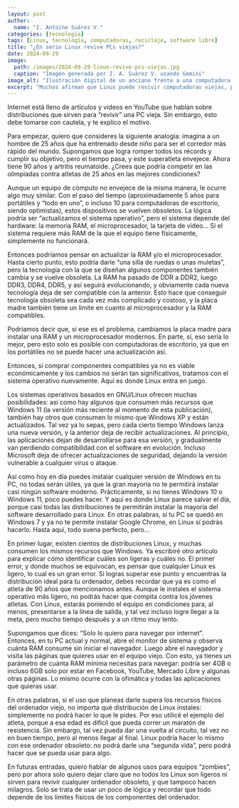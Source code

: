 ```yaml
---
layout: post
author:
  name: "I. Antoine Suárez V."
categories: [tecnología]
tags: [Linux, tecnología, computadoras, reciclaje, software libre]
title: "¿En serio Linux revive PCs viejas?"
date: 2024-09-29
image:
  path: /images/2024-09-29-linux-revive-pcs-viejas.jpg
  caption: "Imagen generada por I. A. Suárez V. usando Gemini"
image_alt: "Ilustración digital de un anciano frente a una computadora antigua con el logo de Linux"
excerpt: "Muchos afirman que Linux puede revivir computadoras viejas, pero ¿qué tan cierto es eso? Aquí lo analizamos desde una perspectiva realista."
---
```



Internet está lleno de artículos y videos en YouTube que hablan sobre distribuciones que sirven para “revivir” una PC vieja. Sin embargo, esto debe tomarse con cautela, y te explico el motivo.

Para empezar, quiero que consideres la siguiente analogía: imagina a un hombre de 25 años que ha entrenado desde niño para ser el corredor más rápido del mundo. Supongamos que logra romper todos los récords y cumplir su objetivo, pero el tiempo pasa, y este superatleta envejece. Ahora tiene 90 años y artritis reumatoide. ¿Crees que podría competir en las olimpiadas contra atletas de 25 años en las mejores condiciones?

Aunque un equipo de cómputo no envejece de la misma manera, le ocurre algo muy similar. Con el paso del tiempo (aproximadamente 5 años para portátiles y “todo en uno”, o incluso 10 para computadoras de escritorio, siendo optimistas), estos dispositivos se vuelven obsoletos. La lógica podría ser “actualizamos el sistema operativo”, pero el sistema depende del hardware: la memoria RAM, el microprocesador, la tarjeta de video… Si el sistema requiere más RAM de la que el equipo tiene físicamente, simplemente no funcionará.

Entonces podríamos pensar en actualizar la RAM y/o el microprocesador. Hasta cierto punto, esto podría darle “una silla de ruedas o unas muletas”, pero la tecnología con la que se diseñan algunos componentes también cambia y se vuelve obsoleta. La RAM ha pasado de DDR a DDR2, luego DDR3, DDR4, DDR5, y así seguirá evolucionando, y obviamente cada nueva tecnología deja de ser compatible con la anterior. Esto hace que conseguir tecnología obsoleta sea cada vez más complicado y costoso, y la placa madre también tiene un límite en cuanto al microprocesador y la RAM compatibles.

Podríamos decir que, si ese es el problema, cambiamos la placa madre para instalar una RAM y un microprocesador modernos. En parte, sí, eso sería lo mejor, pero esto solo es posible con computadoras de escritorio, ya que en los portátiles no se puede hacer una actualización así.

Entonces, si comprar componentes compatibles ya no es viable económicamente y los cambios no serán tan significativos, tratamos con el sistema operativo nuevamente. Aquí es donde Linux entra en juego.

Los sistemas operativos basados en GNU/Linux ofrecen muchas posibilidades: así como hay algunos que consumen más recursos que Windows 11 (la versión más reciente al momento de esta publicación), también hay otros que consumen lo mismo que Windows XP y están actualizados. Tal vez ya lo sepas, pero cada cierto tiempo Windows lanza una nueva versión, y la anterior deja de recibir actualizaciones. Al principio, las aplicaciones dejan de desarrollarse para esa versión, y gradualmente van perdiendo compatibilidad con el software en evolución. Incluso Microsoft deja de ofrecer actualizaciones de seguridad, dejando la versión vulnerable a cualquier virus o ataque.

Así como hoy en día puedes instalar cualquier versión de Windows en tu PC, no todas serán útiles, ya que la gran mayoría no te permitirá instalar casi ningún software moderno. Prácticamente, si no tienes Windows 10 o Windows 11, poco puedes hacer. Y aquí es donde Linux parece salvar el día, porque casi todas las distribuciones te permitirán instalar la mayoría del software desarrollado para Linux. En otras palabras, si tu PC se quedó en Windows 7 y ya no te permite instalar Google Chrome, en Linux sí podrás hacerlo. Hasta aquí, todo suena perfecto, pero…

En primer lugar, existen cientos de distribuciones Linux, y muchas consumen los mismos recursos que Windows. Ya escribiré otro artículo para explicar cómo identificar cuáles son ligeras y cuáles no. El primer error, y donde muchos se equivocan, es pensar que cualquier Linux es ligero, lo cual es un gran error. Si logras superar ese punto y encuentras la distribución ideal para tu ordenador, debes recordar que ya es como el atleta de 90 años que mencionamos antes. Aunque le instales el sistema operativo más ligero, no podrás hacer que compita contra los jóvenes atletas. Con Linux, estarás poniendo el equipo en condiciones para, al menos, presentarse a la línea de salida, y tal vez incluso logre llegar a la meta, pero mucho tiempo después y a un ritmo muy lento.

Supongamos que dices: “Solo lo quiero para navegar por internet”. Entonces, en tu PC actual y normal, abre el monitor de sistema y observa cuánta RAM consume sin iniciar el navegador. Luego abre el navegador y visita las páginas que quieres usar en el equipo viejo. Con esto, ya tienes un parámetro de cuánta RAM mínima necesitas para navegar: podría ser 4GB o incluso 6GB solo por estar en Facebook, YouTube, Mercado Libre y algunas otras páginas. Lo mismo ocurre con la ofimática y todas las aplicaciones que quieras usar.

En otras palabras, si el uso que planeas darle supera los recursos físicos del ordenador viejo, no importa qué distribución de Linux instales: simplemente no podrá hacer lo que le pides. Por eso utilicé el ejemplo del atleta, porque a esa edad es difícil que pueda correr un maratón de resistencia. Sin embargo, tal vez pueda dar una vuelta al circuito, tal vez no en buen tiempo, pero al menos llegar al final. Linux podría hacer lo mismo con ese ordenador obsoleto: no podrá darle una “segunda vida”, pero podrá hacer que se pueda usar para algo.

En futuras entradas, quiero hablar de algunos usos para equipos “zombies”, pero por ahora solo quiero dejar claro que no todos los Linux son ligeros ni sirven para revivir cualquier ordenador obsoleto, y que tampoco hacen milagros. Solo se trata de usar un poco de lógica y recordar que todo depende de los límites físicos de los componentes del ordenador.